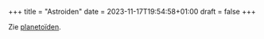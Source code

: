 +++
title = "Astroiden"
date = 2023-11-17T19:54:58+01:00
draft = false
+++


Zie [planetoïden](/encyclopedie/planetio).
